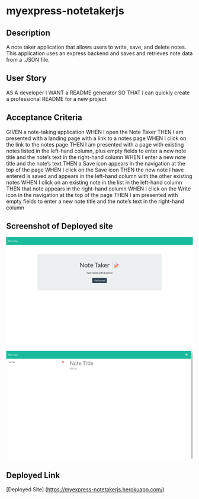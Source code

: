 # myexpress-notetakerjs

## Description 
A note taker application that allows users to write, save, and delete notes. This application uses an express backend and saves and retrieves note data from a .JSON file.


## User Story
AS A developer
I WANT a README generator
SO THAT I can quickly create a professional README for a new project


## Acceptance Criteria
GIVEN a note-taking application
WHEN I open the Note Taker
THEN I am presented with a landing page with a link to a notes page
WHEN I click on the link to the notes page
THEN I am presented with a page with existing notes listed in the left-hand column, plus empty fields to enter a new note title and the note’s text in the right-hand column
WHEN I enter a new note title and the note’s text
THEN a Save icon appears in the navigation at the top of the page
WHEN I click on the Save icon
THEN the new note I have entered is saved and appears in the left-hand column with the other existing notes
WHEN I click on an existing note in the list in the left-hand column
THEN that note appears in the right-hand column
WHEN I click on the Write icon in the navigation at the top of the page
THEN I am presented with empty fields to enter a new note title and the note’s text in the right-hand column


## Screenshot of Deployed site

![Screenshot](./assets/images/starternotespage.jpg)

![Screenshot](./assets/images/notespage.jpg)

## Deployed Link
[Deployed Site] (https://myexpress-notetakerjs.herokuapp.com/)